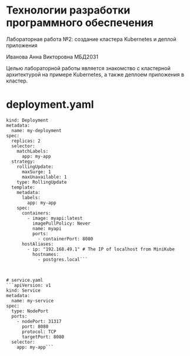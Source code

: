 # Технологии разработки программного обеспечения

Лабораторная работа №2: создание кластера Kubernetes и деплой приложения

Иванова Анна Викторовна МБД2031

Целью лабораторной работы является знакомство с кластерной архитектурой на примере Kubernetes, а также деплоем приложения в кластер.

# deployment.yaml
```apiVersion: apps/v1
kind: Deployment
metadata:
  name: my-deployment
spec:
  replicas: 2
  selector:
    matchLabels:
      app: my-app
  strategy:
    rollingUpdate:
      maxSurge: 1
      maxUnavailable: 1
    type: RollingUpdate
  template:
    metadata:
      labels:
        app: my-app
    spec:
      containers:
        - image: myapi:latest
          imagePullPolicy: Never
          name: myapi
          ports:
            - containerPort: 8080
      hostAliases:
        - ip: "192.168.49.1" # The IP of localhost from MiniKube
          hostnames:
            - postgres.local```



# service.yaml
```apiVersion: v1
kind: Service
metadata:
  name: my-service
spec:
  type: NodePort
  ports:
    - nodePort: 31317
      port: 8080
      protocol: TCP
      targetPort: 8080
  selector:
    app: my-app```
